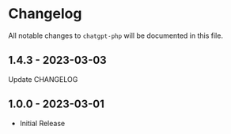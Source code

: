# Changelog

All notable changes to `chatgpt-php` will be documented in this file.

## 1.4.3 - 2023-03-03

Update CHANGELOG

## 1.0.0 - 2023-03-01

- Initial Release
